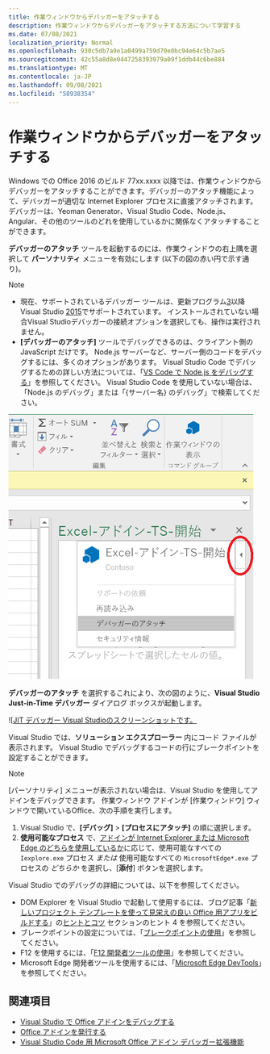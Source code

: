 ```yaml
---
title: 作業ウィンドウからデバッガーをアタッチする
description: 作業ウィンドウからデバッガーをアタッチする方法について学習する
ms.date: 07/08/2021
localization_priority: Normal
ms.openlocfilehash: 930c5db7a9e1a0499a759d70e0bc94e64c5b7ae5
ms.sourcegitcommit: 42c55a8d8e0447258393979a09f1ddb44c6be884
ms.translationtype: MT
ms.contentlocale: ja-JP
ms.lasthandoff: 09/08/2021
ms.locfileid: "58938354"
---
```

# <a name="attach-a-debugger-from-the-task-pane"></a>作業ウィンドウからデバッガーをアタッチする

Windows での Office 2016 のビルド 77xx.xxxx 以降では、作業ウィンドウからデバッガーをアタッチすることができます。デバッガーのアタッチ機能によって、デバッガーが適切な Internet Explorer プロセスに直接アタッチされます。デバッガーは、Yeoman Generator、Visual Studio Code、Node.js、Angular、その他のツールのどれを使用しているかに関係なくアタッチすることができます。

**デバッガーのアタッチ** ツールを起動するのには、作業ウィンドウの右上隅を選択して **パーソナリティ** メニューを有効にします (以下の図の赤い円で示す通り)。

> [!NOTE]
> - 現在、サポートされているデバッガー ツールは、更新プログラム[3](/previous-versions/mt752379(v=vs.140))以降Visual Studio [2015](https://www.visualstudio.com/downloads/)でサポートされています。 インストールされていない場合Visual Studioデバッガーの接続オプションを選択しても、操作は実行されません。
> - **[デバッガーのアタッチ]** ツールでデバッグできるのは、クライアント側の JavaScript だけです。 Node.js サーバーなど、サーバー側のコードをデバッグするには、多くのオプションがあります。 Visual Studio Code でデバッグするための詳しい方法については、「[VS Code で Node.js をデバッグする](https://code.visualstudio.com/docs/nodejs/nodejs-debugging)」を参照してください。 Visual Studio Code を使用していない場合は、「Node.js のデバッグ」または「{サーバー名} のデバッグ」で検索してください。

![[デバッガーのアタッチ] メニューのスクリーンショット。](../images/attach-debugger.png)

**デバッガーのアタッチ** を選択するこれにより、次の図のように、**Visual Studio Just-in-Time デバッガー** ダイアログ ボックスが起動します。

![[JIT デバッガー Visual Studioのスクリーンショットです。](../images/visual-studio-debugger.png)

Visual Studio では、**ソリューション エクスプローラー** 内にコード ファイルが表示されます。   Visual Studio でデバッグするコードの行にブレークポイントを設定することができます。

> [!NOTE]
> [パーソナリティ] メニューが表示されない場合は、Visual Studio を使用してアドインをデバッグできます。 作業ウィンドウ アドインが [作業ウィンドウ] ウィンドウで開いているOffice、次の手順を実行します。
>
> 1. Visual Studio で、**[デバッグ]** > **[プロセスにアタッチ]** の順に選択します。
> 2. **使用可能なプロセス** で、[アドインが Internet Explorer または Microsoft Edge のどちらを使用しているか](../concepts/browsers-used-by-office-web-add-ins.md)に応じて、使用可能なすべての `Iexplore.exe` プロセス *または* 使用可能なすべての `MicrosoftEdge*.exe` プロセスの *どちらか* を選択し、[**添付**] ボタンを選択します。

Visual Studio でのデバッグの詳細については、以下を参照してください。

- DOM Explorer を Visual Studio で起動して使用するには、ブログ記事「[新しいプロジェクト テンプレートを使って見栄えの良い Office 用アプリをビルドする](/archive/blogs/officeapps/building-great-looking-apps-for-office-using-the-new-project-templates)」の[ヒントとコツ](/archive/blogs/officeapps/building-great-looking-apps-for-office-using-the-new-project-templates#tips_tricks) セクションのヒント 4 を参照してください。
- ブレークポイントの設定については、「[ブレークポイントの使用](/visualstudio/debugger/using-breakpoints?view=vs-2015&preserve-view=true)」を参照してください。
- F12 を使用するには、「[F12 開発者ツールの使用](/previous-versions/windows/internet-explorer/ie-developer/samples/bg182326(v=vs.85))」を参照してください。
- Microsoft Edge 開発者ツールを使用するには、「[Microsoft Edge DevTools](https://www.microsoft.com/p/microsoft-edge-devtools-preview/9mzbfrmz0mnj?activetab=pivot%3Aoverviewtab)」を参照してください。

## <a name="see-also"></a>関連項目

- [Visual Studio で Office アドインをデバッグする](../develop/debug-office-add-ins-in-visual-studio.md)
- [Office アドインを発行する](../publish/publish.md)
- [Visual Studio Code 用 Microsoft Office アドイン デバッガー拡張機能](debug-with-vs-extension.md)